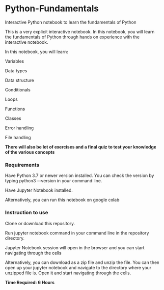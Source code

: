 # Python-Fundamentals
Interactive Python notebook to learn the fundamentals of Python

This is a very explicit interactive notebook. In this notebook, you will learn the fundamentals of Python through hands on experience with the interactive notebook. 

In this notebook, you will learn:

Variables

Data types

Data structure

Conditionals

Loops

Functions

Classes

Error handling

File handling

**There will also be lot of exercises and a final quiz to test your knowledge of the various concepts**

### Requirements

Have Python 3.7 or newer version installed. You can check the version by typing python3 --version in your command line. 

Have Jupyter Notebook installed.

Alternatively, you can run this notebook on google colab

### Instruction to use

Clone or download this repository.

Run jupyter notebook command in your command line in the repository directory.

Jupyter Notebook session will open in the browser and you can start navigating through the cells

Alternatively, you can download as a zip file and unzip the file. You can then open up your jupyter notebook and navigate to the directory where your unzipped file is. Open it and start navigating through the cells.

**Time Required: 6 Hours**
